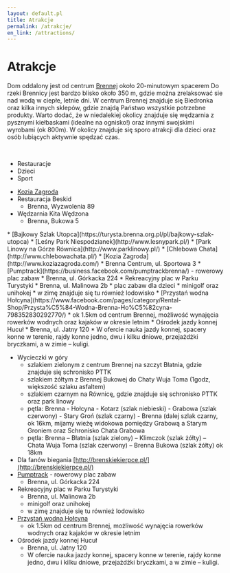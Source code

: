 ```yaml
---
layout: default.pl
title: Atrakcje
permalink: /atrakcje/
en_link: /attractions/
---
```


# Atrakcje

Dom oddalony jest od centrum [Brennej](https://en.wikipedia.org/wiki/Brenna,_Poland) około 20-minutowym spacerem Do 
rzeki Brennicy jest bardzo blisko około 350 m, gdzie można zrelaksować sie nad wodą w ciepłe, letnie dni. W centrum 
Brennej znajduje się Biedronka oraz kilka innych sklepów, gdzie znajdą Państwo wszystkie potrzebne produkty. Warto 
dodać, że w niedalekiej okolicy znajduje się wędzarnia z pysznymi kiełbaskami (idealne na ognisko!) oraz innymi 
swojskimi wyrobami (ok 800m). W okolicy znajduje się sporo atrakcji dla dzieci oraz osób lubiących aktywnie spędzać 
czas.

<br />
<div class="card">
    <nav class="tabs is-centered is-medium">
        <div class="container">
          <ul>
            <li class="tab is-active" onclick="openTab(event,'Eat')"><a><span class="icon is-small"><i class="fas fa-utensils" aria-hidden="true"></i></span><span>Restauracje</span></a></li>
            <li class="tab" onclick="openTab(event,'Kids')"><a><span class="icon is-small"><i class="fas fa-ice-cream" aria-hidden="true"></i></span><span>Dzieci</span></a></li>
            <li class="tab" onclick="openTab(event,'Sports')"><a><span class="icon is-small"><i class="fas fa-hiking" aria-hidden="true"></i></span><span>Sport</span></a></li>
          </ul>
        </div>
    </nav>
    <div class="container section">
        <div id="Eat" class="content-tab is-active" >
          <div class="content">
<div markdown="1">

  * [Kozia Zagroda](http://www.koziazagroda.com/)
  * Restauracja Beskid
    * Brenna, Wyzwolenia 89
  * Wędzarnia Kita Wędzona
    * Brenna, Bukowa 5
    
</div>
          </div>
        </div>
        <div id="Kids" class="content-tab">
           <div class="content">
<div markdown="1">
  * [Bajkowy Szlak Utopca](https://turysta.brenna.org.pl/pl/bajkowy-szlak-utopca)
  * [Leśny Park Niespodzianek](http://www.lesnypark.pl/)
  * [Park Linowy na Górze Równica](http://www.parklinowy.pl/)
  * [Chlebowa Chata](http://www.chlebowachata.pl/)
  * [Kozia Zagroda](http://www.koziazagroda.com/)
    * Brenna Centrum, ul. Sportowa 3
  * [Pumptrack](https://business.facebook.com/pumptrackbrenna/) - rowerowy plac zabaw 
    * Brenna, ul. Górkacka 224
  * Rekreacyjny plac w Parku Turystyki
    * Brenna, ul. Malinowa 2b
    * plac zabaw dla dzieci
    * minigolf oraz unihokej
    * w zimę znajduje się tu również lodowisko
  * [Przystań wodna Hołcyna](https://www.facebook.com/pages/category/Rental-Shop/Przysta%C5%84-Wodna-Brenna-Ho%C5%82cyna-798352830292770/)
    * ok 1.5km od centrum Brennej, możliwość wynajęcia rowerków wodnych oraz kajaków w okresie letnim
  * Ośrodek jazdy konnej Hucuł
    * Brenna, ul. Jatny 120
    * W ofercie nauka jazdy konnej, spacery konne w terenie, rajdy konne jedno, dwu i kilku dniowe, przejażdżki bryczkami, a w zimie – kuligi.
            
  
</div>
          </div>
        </div>
        <div id="Sports" class="content-tab">
        <div class="content">
<div markdown="1">

  * Wycieczki w góry
    * szlakiem zielonym z centrum Brennej na szczyt Błatnia, gdzie znajduje się schronisko PTTK 
    * szlakiem żółtym z Brennej Bukowej do Chaty Wuja Toma (1godz, większość szlaku asfaltem)
    * szlakiem czarnym na Równicę, gdzie znajduje się schronisko PTTK oraz park linowy
    * pętla: Brenna - Hołcyna  -  Kotarz (szlak niebieski) - Grabowa (szlak czerwony)  - Stary Groń (szlak czarny) - Brenna (dalej szlak czarny, ok 16km, mijamy wieżę widokowa pomiędzy Grabową a Starym Groniem oraz Schronisko Chata Grabowa
    * pętla: Brenna – Błatnia (szlak zielony) – Klimczok (szlak żółty) – Chata Wuja Toma (szlak czerwony) – Brenna Bukowa (szlak żółty) ok 18km
  * Dla fanów biegania [http://brenskiekierpce.pl/](http://brenskiekierpce.pl/)
  * [Pumptrack](https://business.facebook.com/pumptrackbrenna/) - rowerowy plac zabaw 
    * Brenna, ul. Górkacka 224
  * Rekreacyjny plac w Parku Turystyki
    * Brenna, ul. Malinowa 2b
    * minigolf oraz unihokej
    * w zimę znajduje się tu również lodowisko
  * [Przystań wodna Hołcyna](https://www.facebook.com/pages/category/Rental-Shop/Przysta%C5%84-Wodna-Brenna-Ho%C5%82cyna-798352830292770/)
    * ok 1.5km od centrum Brennej, możliwość wynajęcia rowerków wodnych oraz kajaków w okresie letnim
  * Ośrodek jazdy konnej Hucuł
    * Brenna, ul. Jatny 120
    * W ofercie nauka jazdy konnej, spacery konne w terenie, rajdy konne jedno, dwu i kilku dniowe, przejażdżki bryczkami, a w zimie – kuligi.
         
</div>
        </div>
        </div>
    </div>
    <!--<div id="map"></div>-->
</div>




<script>
  var map;
  function initMap() {
    map = new google.maps.Map(document.getElementById('map'), {
      center: {lat: 49.7186637, lng: 18.9394271},
      zoom: 13
    });

    /*function addMarker(props) {
      var marker = new google.maps.Marker({
        position: props.coords,
        map: map,
      });

      var infoWindow = new google.maps.InfoWindow({
        content: '<h2>' + props.name + '</h2><p>' + props.address + '</p><p><strong>Openingsuren:</strong></p><p>' + props.opening_hours + '</p>'
      });

      marker.addListener('click', function() {
        infoWindow.open(map, marker);
      });

    }

    $.getJSON( "pharmacy_data.json", function( data ) {
      data.forEach(function(el){
        addMarker(el);
      })
    });*/

  }
</script>
<script src="https://maps.googleapis.com/maps/api/js?key={{ site.maps_api_key }}&callback=initMap"
async defer></script>

